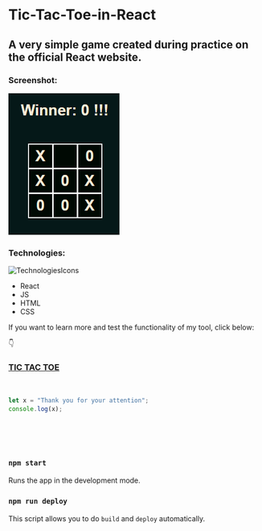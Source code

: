 

# Tic-Tac-Toe-in-React

## A very simple game created during practice on the official React website.

### Screenshot:

![](https://github.com/RobFyd/Tic-Tac-Toe-in-React/blob/main/public/screen-shot.png?raw=true)

### Technologies:

![TechnologiesIcons](https://skillicons.dev/icons?i=html,css,js,react,github,vscode)

- React
- JS
- HTML
- CSS

If you want to learn more and test the functionality of my tool, click below:

👇

### [TIC TAC TOE](https://robfyd.github.io/Tic-Tac-Toe-in-React/)

<br>

```javascript
let x = "Thank you for your attention";
console.log(x);
```
<br>
<br>
<br>

### `npm start`
Runs the app in the development mode.

### `npm run deploy`
This script allows you to do `build` and `deploy` automatically.


